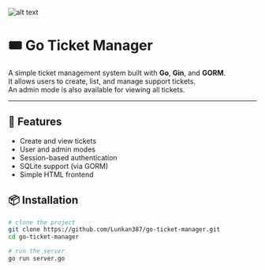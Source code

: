 ![alt text](https://i.imgur.com/f3Q2gzO.jpeg)

# 🎟️ Go Ticket Manager

A simple ticket management system built with **Go**, **Gin**, and **GORM**.  
It allows users to create, list, and manage support tickets.  
An admin mode is also available for viewing all tickets.

---

## 🚀 Features
- Create and view tickets
- User and admin modes
- Session-based authentication
- SQLite support (via GORM)
- Simple HTML frontend

## 📦 Installation
```bash
# clone the project
git clone https://github.com/Lunkan387/go-ticket-manager.git
cd go-ticket-manager

# run the server
go run server.go
